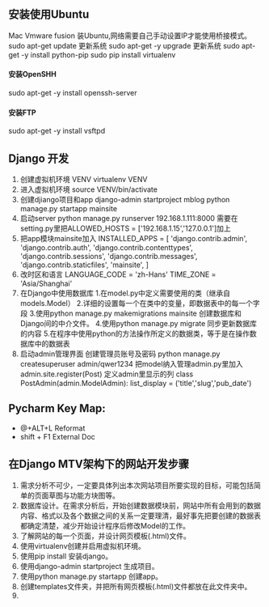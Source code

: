 ## 安装使用Ubuntu
Mac Vmware fusion 装Ubuntu,网络需要自己手动设置IP才能使用桥接模式。
sudo apt-get update 更新系统
sudo apt-get -y upgrade 更新系统
sudo apt-get -y install python-pip
sudo pip install virtualenv

#### 安装OpenSHH
sudo apt-get -y install openssh-server
#### 安装FTP
sudo apt-get -y install vsftpd

## Django 开发
1. 创建虚拟机环境 VENV
	virtualenv VENV
2. 进入虚拟机环境
	source VENV/bin/activate
3. 创建djiango项目和app
	django-admin startproject mblog
	python manage.py startapp mainsite
4. 启动server
	python manage.py runserver 192.168.1.111:8000
	需要在setting.py里把ALLOWED_HOSTS = ['192.168.1.15','127.0.0.1']加上
5. 把app模块mainsite加入
	INSTALLED_APPS = [
    'django.contrib.admin',
    'django.contrib.auth',
    'django.contrib.contenttypes',
    'django.contrib.sessions',
    'django.contrib.messages',
    'django.contrib.staticfiles',
    'mainsite',
	]
6. 改时区和语言
	LANGUAGE_CODE = 'zh-Hans'
	TIME_ZONE = 'Asia/Shanghai'	
7. 在Django中使用数据库
	1.在model.py中定义需要使用的类（继承自models.Model）
	2.详细的设置每一个在类中的变量，即数据表中的每一个字段
	3.使用python manage.py makemigrations mainsite 创建数据库和Django间的中介文件。
	4.使用python manage.py migrate 同步更新数据库的内容
	5.在程序中使用python的方法操作所定义的数据类，等于是在操作数据库中的数据表
8. 启动admin管理界面
	创建管理员账号及密码
	python manage.py createsuperuser
	admin/qwer1234
	把model纳入管理admin.py里加入
	admin.site.register(Post)
	定义admin里显示的列
	class PostAdmin(admin.ModelAdmin):
    list_display = ('title','slug','pub_date')

## Pycharm Key Map:
* @+ALT+L	Reformat
* shift + F1	External Doc

## 在Django MTV架构下的网站开发步骤
1. 需求分析不可少，一定要具体列出本次网站项目所要实现的目标，可能包括简单的页面草图与功能方块图等。
2. 数据库设计。在需求分析后，开始创建数据模块前，网站中所有会用到的数据内容、格式以及各个数据之间的关系一定要理清，最好事先把要创建的数据表都确定清楚，减少开始设计程序后修改Model的工作。
3. 了解网站的每一个页面，并设计网页模板(.html)文件。
4. 使用virtualenv创建并启用虚拟机环境。
5. 使用pip install 安装django。
6. 使用django-admin startproject 生成项目。
7. 使用python manage.py startapp 创建app。
8. 创建templates文件夹，并把所有网页模板(.html)文件都放在此文件夹中。
9. 